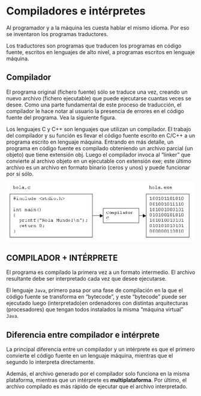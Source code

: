 # Compiladores e intérpretes

Al programador y a la máquina les cuesta hablar el mismo idioma. Por eso se inventaron los programas traductores.

Los traductores son programas que traducen los programas en código fuente, escritos en lenguajes de alto nivel, a programas escritos en lenguaje máquina.

## Compilador

El programa original (fichero fuente) sólo se traduce una vez, creando un nuevo archivo (fichero ejecutable) que puede ejecutarse cuantas veces se desee.
Como una parte fundamental de este proceso de traducción, el compilador le hace notar al usuario la presencia de errores en el código fuente del programa. Vea la siguiente figura.

Los lenguajes C y C++ son lenguajes que utilizan un compilador. El trabajo del compilador y su función es llevar el código fuente escrito en C/C++ a un programa escrito en lenguaje máquina. Entrando en más detalle, un programa en código fuente es compilado obteniendo un archivo parcial (un objeto) que tiene extensión obj. Luego  el compilador invoca al “linker” que convierte al archivo objeto en un ejecutable con extensión exe; este último archivo es un archivo en formato binario (ceros y unos) y puede funcionar por sí sólo.

![imagen](2019-06-21-08-30-28.png)

## COMPILADOR + INTÉRPRETE

El programa es compilado la primera vez a un formato intermedio. El archivo resultante debe ser interpretado cada vez que desee ejecutarse.

El lenguaje `Java`, primero pasa por una fase de compilación en la que el código fuente se transforma en “bytecode”, y este “bytecode” puede ser ejecutado luego (interpretado)en ordenadores con distintas arquitecturas (procesadores) que tengan todos instalados la misma “máquina virtual” `Java`.

## Diferencia entre compilador e intérprete

La principal diferencia entre un compilador y un intérprete es que el primero convierte el código fuente en un lenguaje máquina, mientras que el segundo lo interpreta directamente.

Además, el archivo generado por el compilador solo funciona en la misma plataforma, mientras que un intérprete es **multiplataforma**. Por último, el archivo compilado es más rápido de ejecutar que el archivo interpretado.

